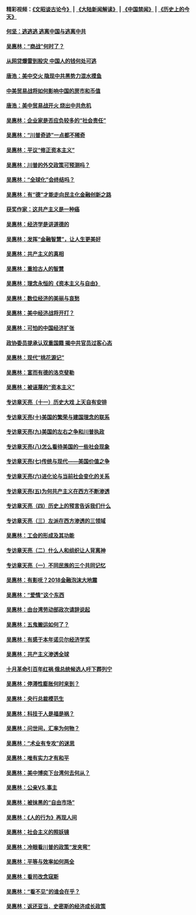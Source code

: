 #### 精彩视频：[《文昭谈古论今》](https://github.com/gfw-breaker/wenzhao/blob/master/README.md?t=11300931) | [《大陆新闻解读》](https://github.com/gfw-breaker/ntdtv-comedy/blob/master/README.md?t=11300931) | [《中国禁闻》](https://github.com/gfw-breaker/ntdtv-news/blob/master/README.md?t=11300931) | [《历史上的今天》](https://github.com/gfw-breaker/today-in-history/blob/master/README.md?t=11300931) 

#### [何坚：逃逃逃 逃离中国与逃离中共](../pages/nsc423/n10592891.md?t=11300931) 

#### [吴惠林：“商战”何时了？](../pages/nsc423/n10573558.md?t=11300931) 

#### [从网贷爆雷到股灾 中国人的钱何处可逃](../pages/nsc423/n10572800.md?t=11300931) 

#### [唐浩：美中交火 隐现中共黑势力混水摸鱼](../pages/nsc423/n10544040.md?t=11300931) 

#### [中美贸易战将如何影响中国的房市和币值](../pages/nsc423/n10543697.md?t=11300931) 

#### [唐浩：美中贸易战开火 烧出中共危机](../pages/nsc423/n10540126.md?t=11300931) 

#### [吴惠林：企业家是否应负较多的“社会责任”](../pages/nsc423/n10535022.md?t=11300931) 

#### [吴惠林：“川普奇迹”一点都不稀奇](../pages/nsc423/n10512808.md?t=11300931) 

#### [吴惠林：平议“修正资本主义”](../pages/nsc423/n10495724.md?t=11300931) 

#### [吴惠林：川普的外交政策可预测吗？](../pages/nsc423/n10462387.md?t=11300931) 

#### [吴惠林：“全球化”会终结吗？](../pages/nsc423/n10452838.md?t=11300931) 

#### [吴惠林：有“德”才能走向民主化金融创新之路](../pages/nsc423/n10432292.md?t=11300931) 

#### [获奖作家：这共产主义是一种癌](../pages/nsc423/n10431541.md?t=11300931) 

#### [吴惠林：经济学是讲道德的](../pages/nsc423/n10398014.md?t=11300931) 

#### [吴惠林：发挥“金融智慧”，让人生更美好](../pages/nsc423/n10375019.md?t=11300931) 

#### [吴惠林：共产主义的真相](../pages/nsc423/n10351394.md?t=11300931) 

#### [吴惠林：重拾古人的智慧](../pages/nsc423/n10337691.md?t=11300931) 

#### [吴惠林：理念永恒的《资本主义与自由》](../pages/nsc423/n10316274.md?t=11300931) 

#### [吴惠林：数位经济的美丽与哀愁](../pages/nsc423/n10292946.md?t=11300931) 

#### [吴惠林：美中经济战将开打？](../pages/nsc423/n10258825.md?t=11300931) 

#### [吴惠林：可怕的中国经济扩张](../pages/nsc423/n10219147.md?t=11300931) 

#### [政协委员提承认双重国籍 揭中共官员过客心态](../pages/nsc423/n10208809.md?t=11300931) 

#### [吴惠林：现代“桃花源记”](../pages/nsc423/n10185234.md?t=11300931) 

#### [吴惠林：富而有德的洛克斐勒](../pages/nsc423/n10142264.md?t=11300931) 

#### [吴惠林：被诬蔑的“资本主义”](../pages/nsc423/n10124816.md?t=11300931) 

#### [专访章天亮（十一）历史大戏 上天自有安排](../pages/nsc423/n10094905.md?t=11300931) 

#### [专访章天亮(十)美国的繁荣与建国理念的联系](../pages/nsc423/n10094899.md?t=11300931) 

#### [专访章天亮(九)美国的左右之争和川普执政](../pages/nsc423/n10094889.md?t=11300931) 

#### [专访章天亮(八)怎么看待美国的一些社会现象](../pages/nsc423/n10094857.md?t=11300931) 

#### [专访章天亮(七)传统与现代——美国价值之争](../pages/nsc423/n10093140.md?t=11300931) 

#### [专访章天亮(六)进化论与当前社会变化的关系](../pages/nsc423/n10092036.md?t=11300931) 

#### [专访章天亮(五)为何共产主义在西方不断渗透](../pages/nsc423/n10083620.md?t=11300931) 

#### [专访章天亮（四）历史上的预言告诉我们什么](../pages/nsc423/n10083606.md?t=11300931) 

#### [专访章天亮（三）左派在西方渗透的三领域](../pages/nsc423/n10081115.md?t=11300931) 

#### [吴惠林：工会的形成及其功能](../pages/nsc423/n10080633.md?t=11300931) 

#### [专访章天亮（二）什么人和组织让人背离神](../pages/nsc423/n10076637.md?t=11300931) 

#### [专访章天亮（一）不同民族的三个共同记忆](../pages/nsc423/n10074188.md?t=11300931) 

#### [吴惠林：有影呒？2018金融泡沫大地震](../pages/nsc423/n10040534.md?t=11300931) 

#### [吴惠林：“爱情”这个东西](../pages/nsc423/n10019423.md?t=11300931) 

#### [吴惠林：由台湾劳动部政次请辞说起](../pages/nsc423/n9979679.md?t=11300931) 

#### [吴惠林：五鬼搬运如何了？](../pages/nsc423/n9925338.md?t=11300931) 

#### [吴惠林：有感于本年诺贝尔经济学奖](../pages/nsc423/n9871883.md?t=11300931) 

#### [吴惠林：共产主义渗透全球](../pages/nsc423/n9812748.md?t=11300931) 

#### [十月革命引百年红祸 俄总统候选人吁下葬列宁](../pages/nsc423/n9810182.md?t=11300931) 

#### [吴惠林：停滞性膨胀何时来到？](../pages/nsc423/n9764136.md?t=11300931) 

#### [吴惠林：央行总裁模范生](../pages/nsc423/n9728134.md?t=11300931) 

#### [吴惠林：科技于人是福是祸？](../pages/nsc423/n9672982.md?t=11300931) 

#### [吴惠林：问世间，汇率为何物？](../pages/nsc423/n9621788.md?t=11300931) 

#### [吴惠林：“术业有专攻”的迷思](../pages/nsc423/n9580363.md?t=11300931) 

#### [吴惠林：唯有实力才有和平](../pages/nsc423/n9529599.md?t=11300931) 

#### [吴惠林：美中博奕下台湾何去何从？](../pages/nsc423/n9483598.md?t=11300931) 

#### [吴惠林：公亲VS.事主](../pages/nsc423/n9425637.md?t=11300931) 

#### [吴惠林：被抹黑的“自由市场”](../pages/nsc423/n9351545.md?t=11300931) 

#### [吴惠林：《人的行为》再现人间](../pages/nsc423/n9296339.md?t=11300931) 

#### [吴惠林：社会主义的照妖镜](../pages/nsc423/n9243460.md?t=11300931) 

#### [吴惠林：冷眼看川普的政策“发夹弯”](../pages/nsc423/n9120684.md?t=11300931) 

#### [吴惠林：平等与效率如何两全](../pages/nsc423/n9075430.md?t=11300931) 

#### [吴惠林：看司改念寇斯](../pages/nsc423/n9024915.md?t=11300931) 

#### [吴惠林：“看不见”的谁会在乎？](../pages/nsc423/n8977488.md?t=11300931) 

#### [吴惠林：返还亚当．史密斯的经济成长政策](../pages/nsc423/n8931896.md?t=11300931) 

